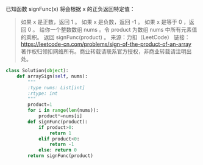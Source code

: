 已知函数 signFunc(x) 将会根据 x 的正负返回特定值：

>如果 x 是正数，返回 1 。
如果 x 是负数，返回 -1 。
如果 x 是等于 0 ，返回 0 。
给你一个整数数组 nums 。令 product 为数组 nums 中所有元素值的乘积。
返回 signFunc(product) 。
来源：力扣（LeetCode）
链接：https://leetcode-cn.com/problems/sign-of-the-product-of-an-array
著作权归领扣网络所有。商业转载请联系官方授权，非商业转载请注明出处。

```python
class Solution(object):
    def arraySign(self, nums):
        """
        :type nums: List[int]
        :rtype: int
        """
        product=1
        for i in range(len(nums)):
            product*=nums[i]
        def signFunc(product):
            if product>0:
                return 1
            elif product<0:
                return -1
            else: return 0
        return signFunc(product)
```
